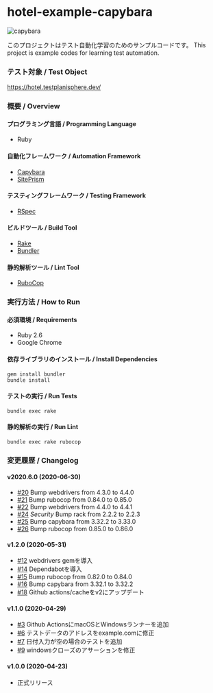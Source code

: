 # hotel-example-capybara

![capybara](https://github.com/testplanisphere/hotel-example-capybara/workflows/capybara/badge.svg)

このプロジェクトはテスト自動化学習のためのサンプルコードです。
This project is example codes for learning test automation.

### テスト対象 / Test Object

https://hotel.testplanisphere.dev/

### 概要 / Overview

#### プログラミング言語 / Programming Language

* Ruby

#### 自動化フレームワーク / Automation Framework

* [Capybara](https://teamcapybara.github.io/capybara/)
* [SitePrism](https://github.com/site-prism/site_prism)

#### テスティングフレームワーク / Testing Framework

* [RSpec](https://rspec.info/)

#### ビルドツール / Build Tool

* [Rake](https://ruby.github.io/rake/)
* [Bundler](https://bundler.io/)

#### 静的解析ツール / Lint Tool

* [RuboCop](https://docs.rubocop.org/)

### 実行方法 / How to Run

#### 必須環境 / Requirements

* Ruby 2.6
* Google Chrome

#### 依存ライブラリのインストール / Install Dependencies

```
gem install bundler
bundle install
```

#### テストの実行 / Run Tests

```
bundle exec rake
```

#### 静的解析の実行 / Run Lint

```
bundle exec rake rubocop
```

### 変更履歴 / Changelog

#### v2020.6.0 (2020-06-30)

* [#20](https://github.com/testplanisphere/hotel-example-capybara/pull/20) Bump webdrivers from 4.3.0 to 4.4.0
* [#21](https://github.com/testplanisphere/hotel-example-capybara/pull/21) Bump rubocop from 0.84.0 to 0.85.0
* [#22](https://github.com/testplanisphere/hotel-example-capybara/pull/22) Bump webdrivers from 4.4.0 to 4.4.1
* [#24](https://github.com/testplanisphere/hotel-example-capybara/pull/24) *Security* Bump rack from 2.2.2 to 2.2.3
* [#25](https://github.com/testplanisphere/hotel-example-capybara/pull/25) Bump capybara from 3.32.2 to 3.33.0
* [#26](https://github.com/testplanisphere/hotel-example-capybara/pull/26) Bump rubocop from 0.85.0 to 0.86.0

#### v1.2.0 (2020-05-31)

* [#12](https://github.com/testplanisphere/hotel-example-capybara/pull/12) webdrivers gemを導入
* [#14](https://github.com/testplanisphere/hotel-example-capybara/pull/14) Dependabotを導入
* [#15](https://github.com/testplanisphere/hotel-example-capybara/pull/15) Bump rubocop from 0.82.0 to 0.84.0
* [#16](https://github.com/testplanisphere/hotel-example-capybara/pull/16) Bump capybara from 3.32.1 to 3.32.2
* [#18](https://github.com/testplanisphere/hotel-example-capybara/pull/18) Github actions/cacheをv2にアップデート

#### v1.1.0 (2020-04-29)

* [#3](https://github.com/testplanisphere/hotel-example-capybara/pull/3) Github ActionsにmacOSとWindowsランナーを追加
* [#6](https://github.com/testplanisphere/hotel-example-capybara/pull/6) テストデータのアドレスをexample.comに修正
* [#7](https://github.com/testplanisphere/hotel-example-capybara/pull/7) 日付入力が空の場合のテストを追加
* [#9](https://github.com/testplanisphere/hotel-example-capybara/pull/9) windowsクローズのアサーションを修正

#### v1.0.0 (2020-04-23)

* 正式リリース

